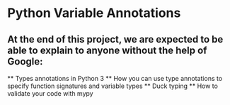 # Python Variable Annotations

## At the end of this project, we are expected to be able to explain to anyone without the help of Google:
**  Types annotations in Python 3
**  How you can use type annotations to specify function signatures and variable types
**  Duck typing
**  How to validate your code with mypy
